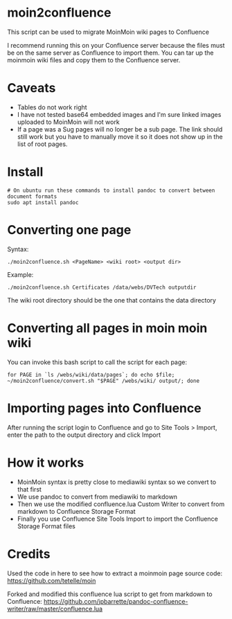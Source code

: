 # moin2confluence

This script can be used to migrate MoinMoin wiki pages to Confluence

I recommend running this on your Confluence server because the files must be on the same server as Confluence to import them.
You can tar up the moinmoin wiki files and copy them to the Confluence server.

# Caveats
 * Tables do not work right
 * I have not tested base64 embedded images and I'm sure linked images uploaded to MoinMoin will not work
 * If a page was a Sug pages will no longer be a sub page. The link should still work but you have to manually move it so it does not show up in the list of root pages.

# Install

    # On ubuntu run these commands to install pandoc to convert between document formats
    sudo apt install pandoc

# Converting one page

Syntax: 

    ./moin2confluence.sh <PageName> <wiki root> <output dir>

Example: 

    ./moin2confluence.sh Certificates /data/webs/DVTech outputdir

The wiki root directory should be the one that contains the data directory

# Converting all pages in moin moin wiki

You can invoke this bash script to call the script for each page:

    for PAGE in `ls /webs/wiki/data/pages`; do echo $file; ~/moin2confluence/convert.sh "$PAGE" /webs/wiki/ output/; done

# Importing pages into Confluence
After running the script login to Confluence and go to Site Tools > Import, enter the path to the output directory and click Import

# How it works
 * MoinMoin syntax is pretty close to mediawiki syntax so we convert to that first
 * We use pandoc to convert from mediawiki to markdown
 * Then we use the modified confluence.lua Custom Writer to convert from markdown to Confluence Storage Format
 * Finally you use Confluence Site Tools Import to import the Confluence Storage Format files

# Credits

Used the code in here to see how to extract a moinmoin page source code: https://github.com/tetelle/moin

Forked and modified this confluence lua script to get from markdown to Confluence: https://github.com/jpbarrette/pandoc-confluence-writer/raw/master/confluence.lua


